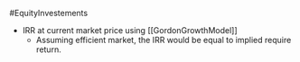 #EquityInvestements 

- IRR at current market price using [[GordonGrowthModel]] 
	- Assuming efficient market, the IRR would be equal to implied require return.  
